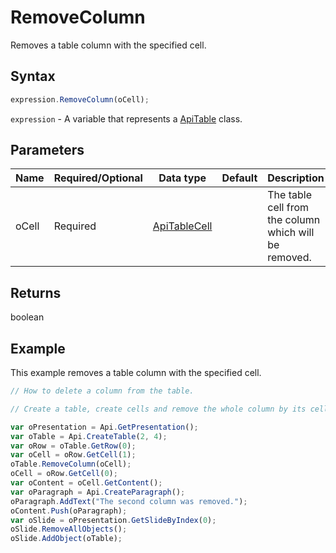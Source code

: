 # RemoveColumn

Removes a table column with the specified cell.

## Syntax

```javascript
expression.RemoveColumn(oCell);
```

`expression` - A variable that represents a [ApiTable](../ApiTable.md) class.

## Parameters

| **Name** | **Required/Optional** | **Data type** | **Default** | **Description** |
| ------------- | ------------- | ------------- | ------------- | ------------- |
| oCell | Required | [ApiTableCell](../../ApiTableCell/ApiTableCell.md) |  | The table cell from the column which will be removed. |

## Returns

boolean

## Example

This example removes a table column with the specified cell.

```javascript editor-pptx
// How to delete a column from the table.

// Create a table, create cells and remove the whole column by its cell.

var oPresentation = Api.GetPresentation();
var oTable = Api.CreateTable(2, 4);
var oRow = oTable.GetRow(0);
var oCell = oRow.GetCell(1);
oTable.RemoveColumn(oCell);
oCell = oRow.GetCell(0);
var oContent = oCell.GetContent();
var oParagraph = Api.CreateParagraph();
oParagraph.AddText("The second column was removed.");
oContent.Push(oParagraph);
var oSlide = oPresentation.GetSlideByIndex(0);
oSlide.RemoveAllObjects();
oSlide.AddObject(oTable);
```
